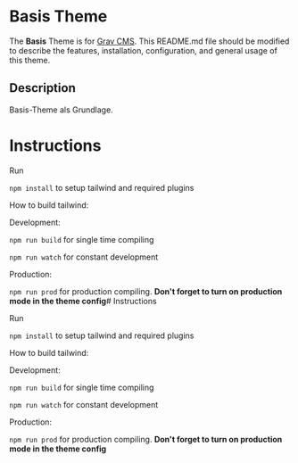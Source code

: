 # Basis Theme

The **Basis** Theme is for [Grav CMS](https://github.com/getgrav/grav).  This README.md file should be modified to describe the features, installation, configuration, and general usage of this theme.

## Description

Basis-Theme als Grundlage.

# Instructions

Run

`npm install` to setup tailwind and required plugins

How to build tailwind:

Development:

`npm run build` for single time compiling

`npm run watch` for constant development

Production:

`npm run prod` for production compiling. **Don't forget to turn on production mode in the theme config**# Instructions

Run

`npm install` to setup tailwind and required plugins

How to build tailwind:

Development:

`npm run build` for single time compiling

`npm run watch` for constant development

Production:

`npm run prod` for production compiling. **Don't forget to turn on production mode in the theme config**
